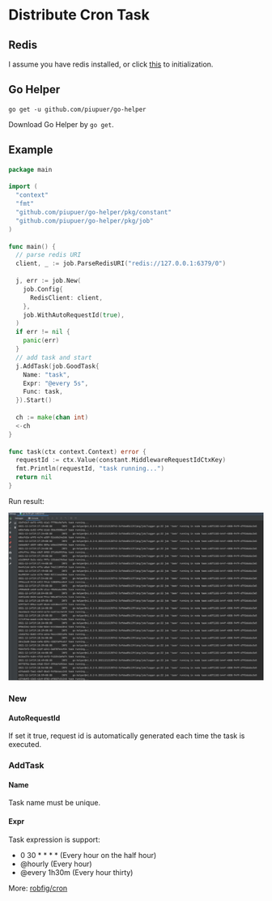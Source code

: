 # Distribute Cron Task

## Redis

I assume you have redis installed, or click [this](#gin-web-docker-redis-sentinel-initialization) to initialization.

## Go Helper

```shell
go get -u github.com/piupuer/go-helper
```

Download Go Helper by `go get`.

## Example

```go
package main

import (
  "context"
  "fmt"
  "github.com/piupuer/go-helper/pkg/constant"
  "github.com/piupuer/go-helper/pkg/job"
)

func main() {
  // parse redis URI
  client, _ := job.ParseRedisURI("redis://127.0.0.1:6379/0")

  j, err := job.New(
    job.Config{
      RedisClient: client,
    },
    job.WithAutoRequestId(true),
  )
  if err != nil {
    panic(err)
  }
  // add task and start
  j.AddTask(job.GoodTask{
    Name: "task",
    Expr: "@every 5s",
    Func: task,
  }).Start()

  ch := make(chan int)
  <-ch
}

func task(ctx context.Context) error {
  requestId := ctx.Value(constant.MiddlewareRequestIdCtxKey)
  fmt.Println(requestId, "task running...")
  return nil
}
```

Run result:

<a target="_blank" href="https://github.com/piupuer/gin-web-images/blob/master/docs/cron/run.jpeg?raw=true">
<img src="https://github.com/piupuer/gin-web-images/blob/master/docs/cron/run.jpeg?raw=true" width="600" />
</a>

### New

#### AutoRequestId

If set it true, request id is automatically generated each time the task is executed.

### AddTask

#### Name

Task name must be unique.

#### Expr

Task expression is support:

* 0 30 * * * * (Every hour on the half hour)
* @hourly (Every hour)
* @every 1h30m (Every hour thirty)

More: [robfig/cron](https://github.com/robfig/cron)
